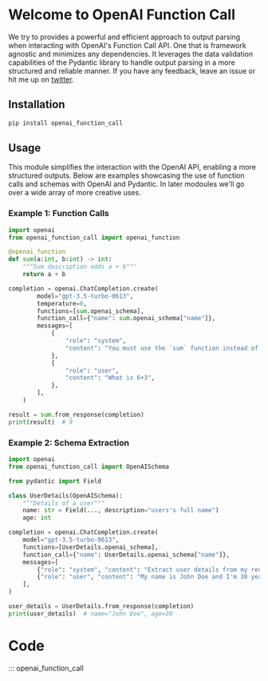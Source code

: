 # Welcome to OpenAI Function Call

We try to provides a powerful and efficient approach to output parsing when interacting with OpenAI's Function Call API. One that is framework agnostic and minimizes any dependencies. It leverages the data validation capabilities of the Pydantic library to handle output parsing in a more structured and reliable manner. If you have any feedback, leave an issue or hit me up on [twitter](https://twitter.com/jxnlco). 

## Installation

```python
pip install openai_function_call
```

## Usage

This module simplifies the interaction with the OpenAI API, enabling a more structured outputs. Below are examples showcasing the use of function calls and schemas with OpenAI and Pydantic. In later modoules we'll go over a wide array of more creative uses.

### Example 1: Function Calls

```python
import openai
from openai_function_call import openai_function

@openai_function
def sum(a:int, b:int) -> int:
    """Sum description adds a + b"""
    return a + b

completion = openai.ChatCompletion.create(
        model="gpt-3.5-turbo-0613",
        temperature=0,
        functions=[sum.openai_schema],
        function_call={"name": sum.openai_schema["name"]},
        messages=[
            {
                "role": "system",
                "content": "You must use the `sum` function instead of adding yourself.",
            },
            {
                "role": "user",
                "content": "What is 6+3",
            },
        ],
    )

result = sum.from_response(completion)
print(result)  # 9
```

### Example 2: Schema Extraction

```python
import openai
from openai_function_call import OpenAISchema

from pydantic import Field

class UserDetails(OpenAISchema):
    """Details of a user"""
    name: str = Field(..., description="users's full name")
    age: int

completion = openai.ChatCompletion.create(
    model="gpt-3.5-turbo-0613",
    functions=[UserDetails.openai_schema],
    function_call={"name": UserDetails.openai_schema["name"]},
    messages=[
        {"role": "system", "content": "Extract user details from my requests"},
        {"role": "user", "content": "My name is John Doe and I'm 30 years old."},
    ],
)

user_details = UserDetails.from_response(completion)
print(user_details)  # name="John Doe", age=30
```

# Code 

::: openai_function_call